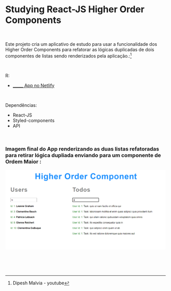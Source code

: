 # Studying React-JS Higher Order Components
 

<br />

Este projeto cria um aplicativo de estudo para usar a funcionalidade dos Higher Order Components para refatorar as lógicas duplicadas de dois componentes de listas sendo renderizados pela aplicação.:[^1]



<br />

R:

- [_____ App no Netlify]()

<br />

Dependências:

- React-JS
- Styled-components
- API 


<br />


### Imagem final do App renderizando as duas listas refatoradas para retirar lógica dupliada enviando para um componente de Ordem Maior :

![Imagem final do App renderizando as duas listas refatoradas](/public/images/reactjs-higher-order-component.png)



<br />

<br />
<br />



[^1]:Dipesh Malvia - youtube 
